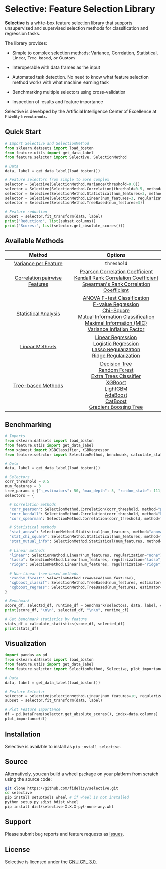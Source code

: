 # Selective: Feature Selection Library
**Selective** is a white-box feature selection library that supports unsupervised and supervised selection methods for classification and regression tasks. 

The library provides:

* Simple to complex selection methods: Variance, Correlation, Statistical, Linear, Tree-based, or Custom

* Interoperable with data frames as the input

* Automated task detection. No need to know what feature selection method works with what machine learning task

* Benchmarking multiple selectors using cross-validation

* Inspection of results and feature importance

Selective is developed by the Artificial Intelligence Center of Excellence at Fidelity Investments.

## Quick Start
```python
# Import Selective and SelectionMethod
from sklearn.datasets import load_boston
from feature.utils import get_data_label
from feature.selector import Selective, SelectionMethod

# Data
data, label = get_data_label(load_boston())

# Feature selectors from simple to more complex
selector = Selective(SelectionMethod.Variance(threshold=0.0))
selector = Selective(SelectionMethod.Correlation(threshold=0.5, method="pearson"))
selector = Selective(SelectionMethod.Statistical(num_features=3, method="anova"))
selector = Selective(SelectionMethod.Linear(num_features=3, regularization="none"))
selector = Selective(SelectionMethod.TreeBased(num_features=3))

# Feature reduction
subset = selector.fit_transform(data, label)
print("Reduction:", list(subset.columns))
print("Scores:", list(selector.get_absolute_scores()))
```


## Available Methods

| Method | Options |
| :---------------: | :-----: |
| [Variance per Feature](https://scikit-learn.org/stable/modules/generated/sklearn.feature_selection.VarianceThreshold.html) | `threshold` |
| [Correlation pairwise Features](https://pandas.pydata.org/pandas-docs/stable/reference/api/pandas.DataFrame.corr.html) | [Pearson Correlation Coefficient](https://en.wikipedia.org/wiki/Pearson_correlation_coefficient) <br> [Kendall Rank Correlation Coefficient](https://en.wikipedia.org/wiki/Kendall_rank_correlation_coefficient) <br> [Spearman's Rank Correlation Coefficient](https://en.wikipedia.org/wiki/Spearman%27s_rank_correlation_coefficient) <br> |
| [Statistical Analysis](https://scikit-learn.org/stable/modules/feature_selection.html#univariate-feature-selection) | [ANOVA F-test Classification](https://scikit-learn.org/stable/modules/generated/sklearn.feature_selection.f_classif.html) <br> [F-value Regression](https://scikit-learn.org/stable/modules/generated/sklearn.feature_selection.f_regression.html) <br> [Chi-Square](https://scikit-learn.org/stable/modules/generated/sklearn.feature_selection.chi2.html) <br> [Mutual Information Classification](https://scikit-learn.org/stable/modules/generated/sklearn.feature_selection.mutual_info_classif.html) <br> [Maximal Information (MIC)](https://github.com/minepy/minepy) <br> [Variance Inflation Factor](https://www.statsmodels.org/stable/generated/statsmodels.stats.outliers_influence.variance_inflation_factor.html) |
| [Linear Methods](https://en.wikipedia.org/wiki/Linear_regression) | [Linear Regression](https://scikit-learn.org/stable/modules/generated/sklearn.linear_model.LinearRegression.html?highlight=linear%20regression#sklearn.linear_model.LinearRegression) <br> [Logistic Regression](https://scikit-learn.org/stable/modules/generated/sklearn.linear_model.LogisticRegression.html?highlight=logistic%20regression#sklearn.linear_model.LogisticRegression) <br> [Lasso Regularization](https://scikit-learn.org/stable/modules/generated/sklearn.linear_model.Lasso.html#sklearn.linear_model.Lasso) <br> [Ridge Regularization](https://scikit-learn.org/stable/modules/generated/sklearn.linear_model.Ridge.html#sklearn.linear_model.Ridge) <br> |
| [Tree-based Methods](https://scikit-learn.org/stable/modules/tree.html) | [Decision Tree](https://scikit-learn.org/stable/modules/generated/sklearn.tree.DecisionTreeClassifier.html#sklearn.tree.DecisionTreeClassifier) <br> [Random Forest](https://scikit-learn.org/stable/modules/generated/sklearn.ensemble.RandomForestClassifier.html?highlight=random%20forest#sklearn.ensemble.RandomForestClassifier) <br> [Extra Trees Classifier](https://scikit-learn.org/stable/modules/generated/sklearn.ensemble.ExtraTreesClassifier.html) <br> [XGBoost](https://xgboost.readthedocs.io/en/latest/) <br> [LightGBM](https://lightgbm.readthedocs.io/en/latest/) <br> [AdaBoost](https://scikit-learn.org/stable/modules/generated/sklearn.ensemble.AdaBoostClassifier.html) <br> [CatBoost](https://github.com/catboost)<br> [Gradient Boosting Tree](http://scikit-learn.org/stable/modules/generated/sklearn.ensemble.GradientBoostingClassifier.html) <br> |



## Benchmarking

```python
# Imports
from sklearn.datasets import load_boston
from feature.utils import get_data_label
from xgboost import XGBClassifier, XGBRegressor
from feature.selector import SelectionMethod, benchmark, calculate_statistics

# Data
data, label = get_data_label(load_boston())

# Selectors
corr_threshold = 0.5
num_features = 3
tree_params = {"n_estimators": 50, "max_depth": 5, "random_state": 111, "n_jobs": 4}
selectors = {

  # Correlation methods
  "corr_pearson": SelectionMethod.Correlation(corr_threshold, method="pearson"),
  "corr_kendall": SelectionMethod.Correlation(corr_threshold, method="kendall"),
  "corr_spearman": SelectionMethod.Correlation(corr_threshold, method="spearman"),
  
  # Statistical methods
  "stat_anova": SelectionMethod.Statistical(num_features, method="anova"),
  "stat_chi_square": SelectionMethod.Statistical(num_features, method="chi_square"),
  "stat_mutual_info": SelectionMethod.Statistical(num_features, method="mutual_info"),
  
  # Linear methods
  "linear": SelectionMethod.Linear(num_features, regularization="none"),
  "lasso": SelectionMethod.Linear(num_features, regularization="lasso", alpha=1000),
  "ridge": SelectionMethod.Linear(num_features, regularization="ridge", alpha=1000),
  
  # Non-linear tree-based methods
  "random_forest": SelectionMethod.TreeBased(num_features),
  "xgboost_classif": SelectionMethod.TreeBased(num_features, estimator=XGBClassifier(**tree_params)),
  "xgboost_regress": SelectionMethod.TreeBased(num_features, estimator=XGBRegressor(**tree_params))
}

# Benchmark
score_df, selected_df, runtime_df = benchmark(selectors, data, label, cv=5)
print(score_df, "\n\n", selected_df, "\n\n", runtime_df)

# Get benchmark statistics by feature
stats_df = calculate_statistics(score_df, selected_df)
print(stats_df)
```



## Visualization

```python
import pandas as pd
from sklearn.datasets import load_boston
from feature.utils import get_data_label
from feature.selector import SelectionMethod, Selective, plot_importance

# Data
data, label = get_data_label(load_boston())

# Feature Selector
selector = Selective(SelectionMethod.Linear(num_features=10, regularization="none"))
subset = selector.fit_transform(data, label)

# Plot Feature Importance
df = pd.DataFrame(selector.get_absolute_scores(), index=data.columns)
plot_importance(df)
```

## Installation

Selective is available to install as `pip install selective`. 

## Source 

Alternatively, you can build a wheel package on your platform from scratch using the source code:

```bash
git clone https://github.com/fidelity/selective.git
cd selective
pip install setuptools wheel # if wheel is not installed
python setup.py sdist bdist_wheel
pip install dist/selective-X.X.X-py3-none-any.whl
```

## Support

Please submit bug reports and feature requests as [Issues](https://github.com/fidelity/selective/issues).

## License
Selective is licensed under the [GNU GPL 3.0.](https://github.com/fidelity/selective/blob/master/LICENSE)

